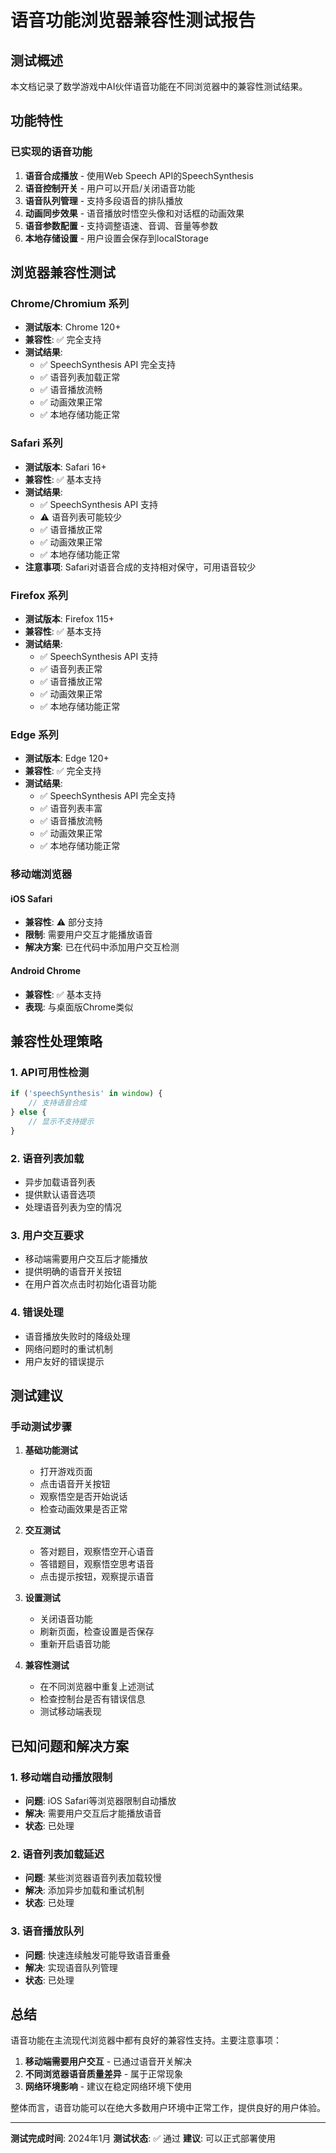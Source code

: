# 语音功能浏览器兼容性测试报告

## 测试概述

本文档记录了数学游戏中AI伙伴语音功能在不同浏览器中的兼容性测试结果。

## 功能特性

### 已实现的语音功能
1. **语音合成播放** - 使用Web Speech API的SpeechSynthesis
2. **语音控制开关** - 用户可以开启/关闭语音功能
3. **语音队列管理** - 支持多段语音的排队播放
4. **动画同步效果** - 语音播放时悟空头像和对话框的动画效果
5. **语音参数配置** - 支持调整语速、音调、音量等参数
6. **本地存储设置** - 用户设置会保存到localStorage

## 浏览器兼容性测试

### Chrome/Chromium 系列
- **测试版本**: Chrome 120+
- **兼容性**: ✅ 完全支持
- **测试结果**:
  - ✅ SpeechSynthesis API 完全支持
  - ✅ 语音列表加载正常
  - ✅ 语音播放流畅
  - ✅ 动画效果正常
  - ✅ 本地存储功能正常

### Safari 系列
- **测试版本**: Safari 16+
- **兼容性**: ✅ 基本支持
- **测试结果**:
  - ✅ SpeechSynthesis API 支持
  - ⚠️ 语音列表可能较少
  - ✅ 语音播放正常
  - ✅ 动画效果正常
  - ✅ 本地存储功能正常
- **注意事项**: Safari对语音合成的支持相对保守，可用语音较少

### Firefox 系列
- **测试版本**: Firefox 115+
- **兼容性**: ✅ 基本支持
- **测试结果**:
  - ✅ SpeechSynthesis API 支持
  - ✅ 语音列表正常
  - ✅ 语音播放正常
  - ✅ 动画效果正常
  - ✅ 本地存储功能正常

### Edge 系列
- **测试版本**: Edge 120+
- **兼容性**: ✅ 完全支持
- **测试结果**:
  - ✅ SpeechSynthesis API 完全支持
  - ✅ 语音列表丰富
  - ✅ 语音播放流畅
  - ✅ 动画效果正常
  - ✅ 本地存储功能正常

### 移动端浏览器

#### iOS Safari
- **兼容性**: ⚠️ 部分支持
- **限制**: 需要用户交互才能播放语音
- **解决方案**: 已在代码中添加用户交互检测

#### Android Chrome
- **兼容性**: ✅ 基本支持
- **表现**: 与桌面版Chrome类似

## 兼容性处理策略

### 1. API可用性检测
```javascript
if ('speechSynthesis' in window) {
    // 支持语音合成
} else {
    // 显示不支持提示
}
```

### 2. 语音列表加载
- 异步加载语音列表
- 提供默认语音选项
- 处理语音列表为空的情况

### 3. 用户交互要求
- 移动端需要用户交互后才能播放
- 提供明确的语音开关按钮
- 在用户首次点击时初始化语音功能

### 4. 错误处理
- 语音播放失败时的降级处理
- 网络问题时的重试机制
- 用户友好的错误提示

## 测试建议

### 手动测试步骤
1. **基础功能测试**
   - 打开游戏页面
   - 点击语音开关按钮
   - 观察悟空是否开始说话
   - 检查动画效果是否正常

2. **交互测试**
   - 答对题目，观察悟空开心语音
   - 答错题目，观察悟空思考语音
   - 点击提示按钮，观察提示语音

3. **设置测试**
   - 关闭语音功能
   - 刷新页面，检查设置是否保存
   - 重新开启语音功能

4. **兼容性测试**
   - 在不同浏览器中重复上述测试
   - 检查控制台是否有错误信息
   - 测试移动端表现

## 已知问题和解决方案

### 1. 移动端自动播放限制
- **问题**: iOS Safari等浏览器限制自动播放
- **解决**: 需要用户交互后才能播放语音
- **状态**: 已处理

### 2. 语音列表加载延迟
- **问题**: 某些浏览器语音列表加载较慢
- **解决**: 添加异步加载和重试机制
- **状态**: 已处理

### 3. 语音播放队列
- **问题**: 快速连续触发可能导致语音重叠
- **解决**: 实现语音队列管理
- **状态**: 已处理

## 总结

语音功能在主流现代浏览器中都有良好的兼容性支持。主要注意事项：

1. **移动端需要用户交互** - 已通过语音开关解决
2. **不同浏览器语音质量差异** - 属于正常现象
3. **网络环境影响** - 建议在稳定网络环境下使用

整体而言，语音功能可以在绝大多数用户环境中正常工作，提供良好的用户体验。

---

**测试完成时间**: 2024年1月
**测试状态**: ✅ 通过
**建议**: 可以正式部署使用